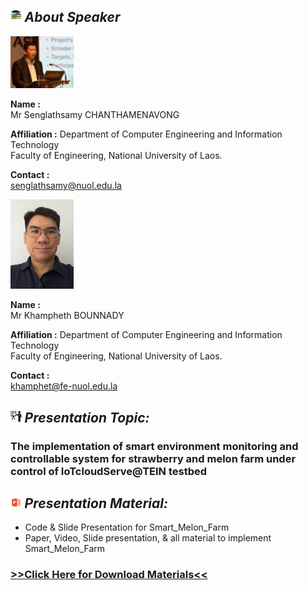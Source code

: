 ## <img width="3.5%" src="/Agenda/picture/biblio.png" /><link rel="stylesheet" type="text/css" media="all" href="./css/logo.css"/> <i class = "fa fa-handshake-p" aria-hidden="true">About Speaker</i> 

<img width="20%" alt="your_picture" src ="/Presentation_program/8_The implementation_Smart_Farm/picture/Seng.jpg" />

**Name :**<br> Mr Senglathsamy CHANTHAMENAVONG

**Affiliation :** Department of Computer Engineering and Information Technology <br>
Faculty of Engineering, National University of Laos. <br>

**Contact :**<br> senglathsamy@nuol.edu.la

<img width="20%" alt="your_picture" src ="/Presentation_program/8_The implementation_Smart_Farm/picture/Khampheth.jpg" />

**Name :**<br> Mr Khampheth BOUNNADY

**Affiliation :** Department of Computer Engineering and Information Technology <br>
Faculty of Engineering, National University of Laos. <br>

**Contact :**<br> khamphet@fe-nuol.edu.la

## <img width="3.5%" src="/Agenda/picture/present.png" /><link rel="stylesheet" type="text/css" media="all" href="./css/logo.css"/> <i class = "fa fa-handshake-p" aria-hidden="true">Presentation Topic:</i>
<h3> The implementation of smart environment monitoring and controllable system for strawberry and melon farm under control of IoTcloudServe@TEIN testbed</h3>

## <img width="3.5%" src="/Agenda/picture/material.png" /><link rel="stylesheet" type="text/css" media="all" href="./css/logo.css"/> <i class = "fa fa-handshake-p" aria-hidden="true">Presentation Material:</i>
- Code & Slide Presentation for Smart_Melon_Farm <br>
- Paper, Video, Slide presentation, & all material to implement Smart_Melon_Farm <br>
<h3><a href="/Presentation_program/8_The implementation_Smart_Farm/presentation_material">>>Click Here for Download Materials<<</a></h3>

